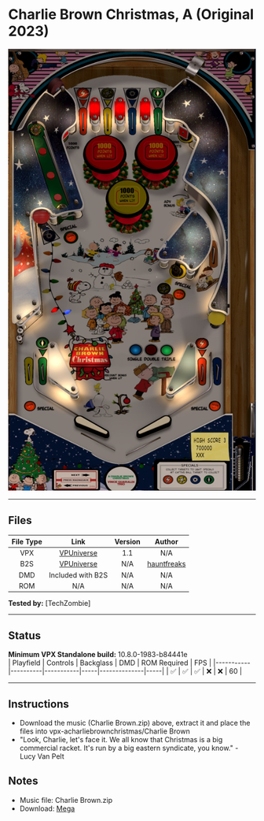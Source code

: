# Charlie Brown Christmas, A (Original 2023)

![Table Preview](../../images/vpx-acharliebrownchristmas.jpg)

---

## Files
| File Type | Link | Version | Author |
|:---------:|:----:|:-------:|:------:|
| VPX | [VPUniverse](https://vpuniverse.com/files/file/17613-a-charlie-brown-christmas-feat-the-vince-guaraldi-trio-idigstuff-2023-w-vr-room/) | 1.1 | N/A |
| B2S | [VPUniverse](https://vpuniverse.com/files/file/17612-charlie-brown-christmas-original-2023-b2s-23-scn-full-dmd/) | N/A | [hauntfreaks](https://vpuniverse.com/profile/5216-hauntfreaks/) |
| DMD | Included with B2S | N/A | N/A |
| ROM | N/A | N/A | N/A |

**Tested by:** [TechZombie]

---

## Status 
**Minimum VPX Standalone build:** 10.8.0-1983-b84441e  
| Playfield | Controls | Backglass | DMD | ROM Required | FPS | 
|-----------|----------|-----------|-----|--------------|-----|
| :white_check_mark: | :white_check_mark: | :white_check_mark: | :x: | :x: | 60 |

---

## Instructions
- Download the music (Charlie Brown.zip) above, extract it and place the files into vpx-acharliebrownchristmas/Charlie Brown
- "Look, Charlie, let's face it. We all know that Christmas is a big commercial racket. It's run by a big eastern syndicate, you know." - Lucy Van Pelt

## Notes
- Music file: Charlie Brown.zip  
- Download: [Mega](https://mega.nz/folder/1VIghDZK#HE57FDs0_Bb2Hwb3odgUlg)